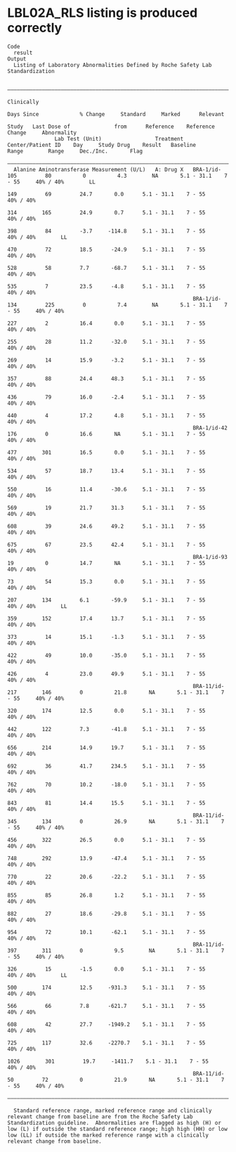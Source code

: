 # LBL02A_RLS listing is produced correctly

    Code
      result
    Output
      Listing of Laboratory Abnormalities Defined by Roche Safety Lab Standardization
      
      ——————————————————————————————————————————————————————————————————————————————————————————————————————————————————————————————————————————————————————————————————————————
                                                                                                                                                        Clinically              
                                                                                            Days Since             % Change     Standard     Marked      Relevant               
                                                                                   Study   Last Dose of              from      Reference    Reference     Change     Abnormality
                   Lab Test (Unit)                 Treatment   Center/Patient ID    Day     Study Drug    Result   Baseline      Range        Range     Dec./Inc.       Flag    
      ——————————————————————————————————————————————————————————————————————————————————————————————————————————————————————————————————————————————————————————————————————————
      Alanine Aminotransferase Measurement (U/L)   A: Drug X   BRA-1/id-105         80          0          4.3        NA       5.1 - 31.1    7 - 55     40% / 40%        LL     
                                                                                    149         69         24.7       0.0      5.1 - 31.1    7 - 55     40% / 40%               
                                                                                    314        165         24.9       0.7      5.1 - 31.1    7 - 55     40% / 40%               
                                                                                    398         84         -3.7     -114.8     5.1 - 31.1    7 - 55     40% / 40%        LL     
                                                                                    470         72         18.5      -24.9     5.1 - 31.1    7 - 55     40% / 40%               
                                                                                    528         58         7.7       -68.7     5.1 - 31.1    7 - 55     40% / 40%               
                                                                                    535         7          23.5      -4.8      5.1 - 31.1    7 - 55     40% / 40%               
                                                               BRA-1/id-134         225         0          7.4        NA       5.1 - 31.1    7 - 55     40% / 40%               
                                                                                    227         2          16.4       0.0      5.1 - 31.1    7 - 55     40% / 40%               
                                                                                    255         28         11.2      -32.0     5.1 - 31.1    7 - 55     40% / 40%               
                                                                                    269         14         15.9      -3.2      5.1 - 31.1    7 - 55     40% / 40%               
                                                                                    357         88         24.4      48.3      5.1 - 31.1    7 - 55     40% / 40%               
                                                                                    436         79         16.0      -2.4      5.1 - 31.1    7 - 55     40% / 40%               
                                                                                    440         4          17.2       4.8      5.1 - 31.1    7 - 55     40% / 40%               
                                                               BRA-1/id-42          176         0          16.6       NA       5.1 - 31.1    7 - 55     40% / 40%               
                                                                                    477        301         16.5       0.0      5.1 - 31.1    7 - 55     40% / 40%               
                                                                                    534         57         18.7      13.4      5.1 - 31.1    7 - 55     40% / 40%               
                                                                                    550         16         11.4      -30.6     5.1 - 31.1    7 - 55     40% / 40%               
                                                                                    569         19         21.7      31.3      5.1 - 31.1    7 - 55     40% / 40%               
                                                                                    608         39         24.6      49.2      5.1 - 31.1    7 - 55     40% / 40%               
                                                                                    675         67         23.5      42.4      5.1 - 31.1    7 - 55     40% / 40%               
                                                               BRA-1/id-93          19          0          14.7       NA       5.1 - 31.1    7 - 55     40% / 40%               
                                                                                    73          54         15.3       0.0      5.1 - 31.1    7 - 55     40% / 40%               
                                                                                    207        134         6.1       -59.9     5.1 - 31.1    7 - 55     40% / 40%        LL     
                                                                                    359        152         17.4      13.7      5.1 - 31.1    7 - 55     40% / 40%               
                                                                                    373         14         15.1      -1.3      5.1 - 31.1    7 - 55     40% / 40%               
                                                                                    422         49         10.0      -35.0     5.1 - 31.1    7 - 55     40% / 40%               
                                                                                    426         4          23.0      49.9      5.1 - 31.1    7 - 55     40% / 40%               
                                                               BRA-11/id-217        146         0          21.8       NA       5.1 - 31.1    7 - 55     40% / 40%               
                                                                                    320        174         12.5       0.0      5.1 - 31.1    7 - 55     40% / 40%               
                                                                                    442        122         7.3       -41.8     5.1 - 31.1    7 - 55     40% / 40%               
                                                                                    656        214         14.9      19.7      5.1 - 31.1    7 - 55     40% / 40%               
                                                                                    692         36         41.7      234.5     5.1 - 31.1    7 - 55     40% / 40%               
                                                                                    762         70         10.2      -18.0     5.1 - 31.1    7 - 55     40% / 40%               
                                                                                    843         81         14.4      15.5      5.1 - 31.1    7 - 55     40% / 40%               
                                                               BRA-11/id-345        134         0          26.9       NA       5.1 - 31.1    7 - 55     40% / 40%               
                                                                                    456        322         26.5       0.0      5.1 - 31.1    7 - 55     40% / 40%               
                                                                                    748        292         13.9      -47.4     5.1 - 31.1    7 - 55     40% / 40%               
                                                                                    770         22         20.6      -22.2     5.1 - 31.1    7 - 55     40% / 40%               
                                                                                    855         85         26.8       1.2      5.1 - 31.1    7 - 55     40% / 40%               
                                                                                    882         27         18.6      -29.8     5.1 - 31.1    7 - 55     40% / 40%               
                                                                                    954         72         10.1      -62.1     5.1 - 31.1    7 - 55     40% / 40%               
                                                               BRA-11/id-397        311         0          9.5        NA       5.1 - 31.1    7 - 55     40% / 40%               
                                                                                    326         15         -1.5       0.0      5.1 - 31.1    7 - 55     40% / 40%        LL     
                                                                                    500        174         12.5     -931.3     5.1 - 31.1    7 - 55     40% / 40%               
                                                                                    566         66         7.8      -621.7     5.1 - 31.1    7 - 55     40% / 40%               
                                                                                    608         42         27.7     -1949.2    5.1 - 31.1    7 - 55     40% / 40%               
                                                                                    725        117         32.6     -2270.7    5.1 - 31.1    7 - 55     40% / 40%               
                                                                                   1026        301         19.7     -1411.7    5.1 - 31.1    7 - 55     40% / 40%               
                                                               BRA-11/id-50         72          0          21.9       NA       5.1 - 31.1    7 - 55     40% / 40%               
      ——————————————————————————————————————————————————————————————————————————————————————————————————————————————————————————————————————————————————————————————————————————
      
      Standard reference range, marked reference range and clinically relevant change from baseline are from the Roche Safety Lab Standardization guideline.  Abnormalities are flagged as high (H) or low (L) if outside the standard reference range; high high (HH) or low low (LL) if outside the marked reference range with a clinically relevant change from baseline.

